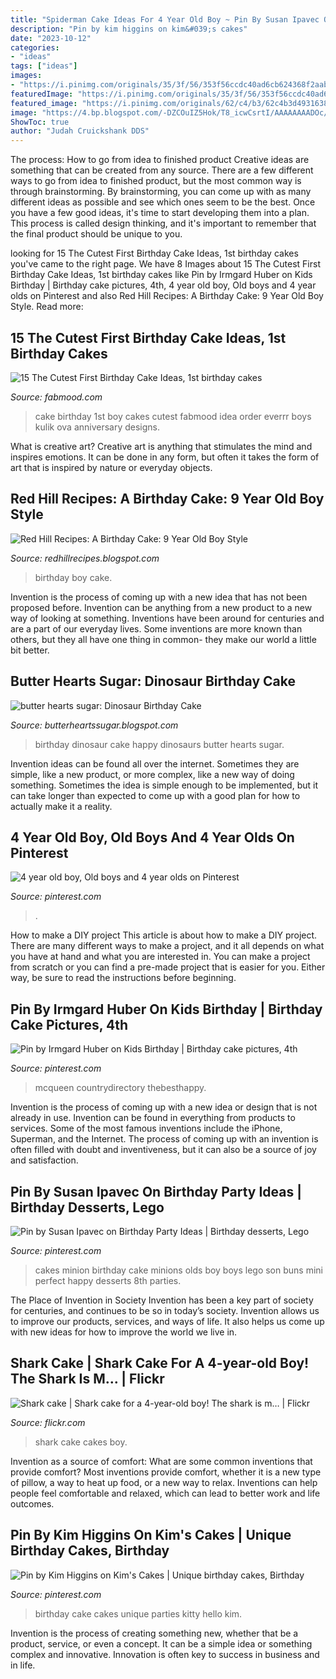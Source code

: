 ```yaml
---
title: "Spiderman Cake Ideas For 4 Year Old Boy ~ Pin By Susan Ipavec On Birthday Party Ideas"
description: "Pin by kim higgins on kim&#039;s cakes"
date: "2023-10-12"
categories:
- "ideas"
tags: ["ideas"]
images:
- "https://i.pinimg.com/originals/35/3f/56/353f56ccdc40ad6cb624368f2aab893c.jpg"
featuredImage: "https://i.pinimg.com/originals/35/3f/56/353f56ccdc40ad6cb624368f2aab893c.jpg"
featured_image: "https://i.pinimg.com/originals/62/c4/b3/62c4b3d4931638f28bf0250d3d22d1aa.jpg"
image: "https://4.bp.blogspot.com/-DZCOuIZ5Hok/T8_icwCsrtI/AAAAAAAADOc/Sgb-XoOq68o/s1600/dinosaur-birthday-cake-3.jpg"
ShowToc: true
author: "Judah Cruickshank DDS"
---
```



The process: How to go from idea to finished product
Creative ideas are something that can be created from any source. There are a few different ways to go from idea to finished product, but the most common way is through brainstorming. By brainstorming, you can come up with as many different ideas as possible and see which ones seem to be the best. Once you have a few good ideas, it's time to start developing them into a plan. This process is called design thinking, and it's important to remember that the final product should be unique to you.

	

		
looking for 15 The Cutest First Birthday Cake Ideas, 1st birthday cakes you've came to the right page. We have 8 Images about 15 The Cutest First Birthday Cake Ideas, 1st birthday cakes like Pin by Irmgard Huber on Kids Birthday | Birthday cake pictures, 4th, 4 year old boy, Old boys and 4 year olds on Pinterest and also Red Hill Recipes: A Birthday Cake: 9 Year Old Boy Style. Read more:
		
    
## 15 The Cutest First Birthday Cake Ideas, 1st Birthday Cakes

<img loading=lazy src="https://www.fabmood.com/wp-content/uploads/2020/06/cake-trends-3.jpg" onerror="this.onerror=null;this.src='https://tse4.mm.bing.net/th?id=OIP.vHxdXl17LnbJhP_d1FTouAHaJJ&amp;pid=15.1';" alt="15 The Cutest First Birthday Cake Ideas, 1st birthday cakes">

_Source: fabmood.com_

>cake birthday 1st boy cakes cutest fabmood idea order everrr boys kulik ova anniversary designs. 

	

What is creative art?
Creative art is anything that stimulates the mind and inspires emotions. It can be done in any form, but often it takes the form of art that is inspired by nature or everyday objects.

    
## Red Hill Recipes: A Birthday Cake: 9 Year Old Boy Style

<img loading=lazy src="http://4.bp.blogspot.com/-sGj9gBhBPaY/UP0a3sYHXPI/AAAAAAAAAdo/UVmpYTaPOls/s1600/P1120045.jpg" onerror="this.onerror=null;this.src='https://tse2.mm.bing.net/th?id=OIP.DEOh7XI6czA0YbeXNjlsVQHaFj&amp;pid=15.1';" alt="Red Hill Recipes: A Birthday Cake: 9 Year Old Boy Style">

_Source: redhillrecipes.blogspot.com_

>birthday boy cake. 

	

Invention is the process of coming up with a new idea that has not been proposed before. Invention can be anything from a new product to a new way of looking at something. Inventions have been around for centuries and are a part of our everyday lives. Some inventions are more known than others, but they all have one thing in common- they make our world a little bit better.

    
## Butter Hearts Sugar: Dinosaur Birthday Cake

<img loading=lazy src="https://4.bp.blogspot.com/-DZCOuIZ5Hok/T8_icwCsrtI/AAAAAAAADOc/Sgb-XoOq68o/s1600/dinosaur-birthday-cake-3.jpg" onerror="this.onerror=null;this.src='https://tse4.mm.bing.net/th?id=OIP.U59KdG3ynDeEzN8cIh82zAHaJ4&amp;pid=15.1';" alt="butter hearts sugar: Dinosaur Birthday Cake">

_Source: butterheartssugar.blogspot.com_

>birthday dinosaur cake happy dinosaurs butter hearts sugar. 

	

Invention ideas can be found all over the internet. Sometimes they are simple, like a new product, or more complex, like a new way of doing something. Sometimes the idea is simple enough to be implemented, but it can take longer than expected to come up with a good plan for how to actually make it a reality.

    
## 4 Year Old Boy, Old Boys And 4 Year Olds On Pinterest

<img loading=lazy src="https://s-media-cache-ak0.pinimg.com/564x/1e/25/a2/1e25a2bfb7e92965d2e39a8c442d5eda.jpg" onerror="this.onerror=null;this.src='https://tse3.mm.bing.net/th?id=OIP.ZEXSAGgsgiZAHaZNH7QgLgHaJ4&amp;pid=15.1';" alt="4 year old boy, Old boys and 4 year olds on Pinterest">

_Source: pinterest.com_

>. 

	

How to make a DIY project
This article is about how to make a DIY project. There are many different ways to make a project, and it all depends on what you have at hand and what you are interested in. You can make a project from scratch or you can find a pre-made project that is easier for you. Either way, be sure to read the instructions before beginning.

    
## Pin By Irmgard Huber On Kids Birthday | Birthday Cake Pictures, 4th

<img loading=lazy src="https://i.pinimg.com/originals/62/c4/b3/62c4b3d4931638f28bf0250d3d22d1aa.jpg" onerror="this.onerror=null;this.src='https://tse2.mm.bing.net/th?id=OIP.nKxbd16d1gDV0ehr6ZCeAwHaLH&amp;pid=15.1';" alt="Pin by Irmgard Huber on Kids Birthday | Birthday cake pictures, 4th">

_Source: pinterest.com_

>mcqueen countrydirectory thebesthappy. 

	

Invention is the process of coming up with a new idea or design that is not already in use. Invention can be found in everything from products to services. Some of the most famous inventions include the iPhone, Superman, and the Internet. The process of coming up with an invention is often filled with doubt and inventiveness, but it can also be a source of joy and satisfaction.

    
## Pin By Susan Ipavec On Birthday Party Ideas | Birthday Desserts, Lego

<img loading=lazy src="https://i.pinimg.com/originals/35/3f/56/353f56ccdc40ad6cb624368f2aab893c.jpg" onerror="this.onerror=null;this.src='https://tse4.mm.bing.net/th?id=OIP.z40RUo2_J4Gna_7ZelxUWQHaJ4&amp;pid=15.1';" alt="Pin by Susan Ipavec on Birthday Party Ideas | Birthday desserts, Lego">

_Source: pinterest.com_

>cakes minion birthday cake minions olds boy boys lego son buns mini perfect happy desserts 8th parties. 

	

The Place of Invention in Society
Invention has been a key part of society for centuries, and continues to be so in today’s society. Invention allows us to improve our products, services, and ways of life. It also helps us come up with new ideas for how to improve the world we live in.

    
## Shark Cake | Shark Cake For A 4-year-old Boy! The Shark Is M… | Flickr

<img loading=lazy src="https://c1.staticflickr.com/5/4041/4592222774_5569521850_b.jpg" onerror="this.onerror=null;this.src='https://tse3.mm.bing.net/th?id=OIP.fv0Qb3MYBeOPP66u4uLY_QHaFj&amp;pid=15.1';" alt="Shark cake | Shark cake for a 4-year-old boy! The shark is m… | Flickr">

_Source: flickr.com_

>shark cake cakes boy. 

	

Invention as a source of comfort: What are some common inventions that provide comfort?
Most inventions provide comfort, whether it is a new type of pillow, a way to heat up food, or a new way to relax. Inventions can help people feel comfortable and relaxed, which can lead to better work and life outcomes.

    
## Pin By Kim Higgins On Kim&#039;s Cakes | Unique Birthday Cakes, Birthday

<img loading=lazy src="https://i.pinimg.com/originals/03/60/1e/03601ef42a64163c7a70465e4fc7e6a6.jpg" onerror="this.onerror=null;this.src='https://tse1.mm.bing.net/th?id=OIP.nQ0XvVoA6uh6qTtPe6cvAQHaJ4&amp;pid=15.1';" alt="Pin by Kim Higgins on Kim&#039;s Cakes | Unique birthday cakes, Birthday">

_Source: pinterest.com_

>birthday cake cakes unique parties kitty hello kim. 

	

Invention is the process of creating something new, whether that be a product, service, or even a concept. It can be a simple idea or something complex and innovative. Innovation is often key to success in business and in life.

